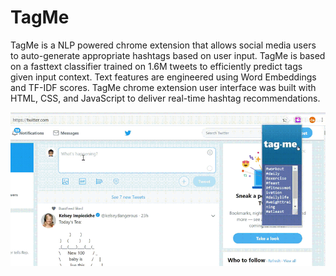 # TagMe
TagMe is a NLP powered chrome extension that allows social media users to auto-generate appropriate hashtags based on user input. TagMe is based on a fasttext classifier trained on 1.6M tweets to efficiently predict tags given input context. Text features are engineered using Word Embeddings and TF-IDF scores. TagMe chrome extension user interface was built with HTML, CSS, and JavaScript to deliver real-time hashtag recommendations. 



![alt text](https://github.com/huangty1208/TagMe/blob/master/gif12.gif)


